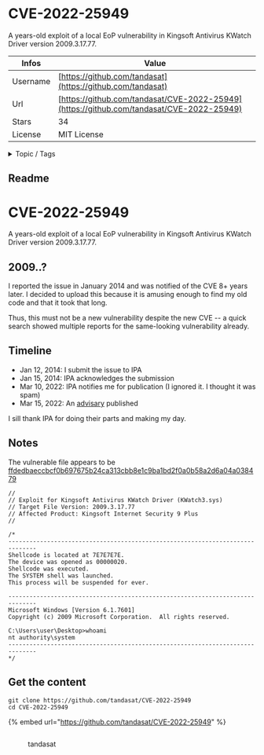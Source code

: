 # CVE-2022-25949

A years-old exploit of a local EoP vulnerability in Kingsoft Antivirus KWatch Driver version 2009.3.17.77.

| Infos    | Value                                                              |
| -------- | -------------------------------------------------------------------|
| Username | [https://github.com/tandasat](https://github.com/tandasat) |
| Url      | [https://github.com/tandasat/CVE-2022-25949](https://github.com/tandasat/CVE-2022-25949)                                               |
| Stars    | 34                                                          |
| License  | MIT License                                                        |

<details>

<summary>Topic / Tags</summary>



</details>

## Readme

# CVE-2022-25949

A years-old exploit of a local EoP vulnerability in Kingsoft Antivirus KWatch Driver version 2009.3.17.77.

## 2009..?

I reported the issue in January 2014 and was notified of the CVE 8+ years later. I decided to upload this because it is amusing enough to find my old code and that it took that long.

Thus, this must not be a new vulnerability despite the new CVE -- a quick search showed multiple reports for the same-looking vulnerability already.

## Timeline

- Jan 12, 2014: I submit the issue to IPA
- Jan 15, 2014: IPA acknowledges the submission
- Mar 10, 2022: IPA notifies me for publication (I ignored it. I thought it was spam)
- Mar 15, 2022: An [advisary](https://jvndb.jvn.jp/en/contents/2022/JVNDB-2022-000021.html) published

I sill thank IPA for doing their parts and making my day.

## Notes

The vulnerable file appears to be [ffdedbaeccbcf0b697675b24ca313cbb8e1c9ba1bd2f0a0b58a2d6a04a038479](https://www.virustotal.com/gui/file/ffdedbaeccbcf0b697675b24ca313cbb8e1c9ba1bd2f0a0b58a2d6a04a038479/details)

```
//
// Exploit for Kingsoft Antivirus KWatch Driver (KWatch3.sys)
// Target File Version: 2009.3.17.77
// Affected Product: Kingsoft Internet Security 9 Plus
//

/*
------------------------------------------------------------------------------
Shellcode is located at 7E7E7E7E.
The device was opened as 00000020.
Shellcode was executed.
The SYSTEM shell was launched.
This process will be suspended for ever.

------------------------------------------------------------------------------
Microsoft Windows [Version 6.1.7601]
Copyright (c) 2009 Microsoft Corporation.  All rights reserved.

C:\Users\user\Desktop>whoami
nt authority\system
------------------------------------------------------------------------------
*/
```



## Get the content

```
git clone https://github.com/tandasat/CVE-2022-25949
cd CVE-2022-25949
```

{% embed url="https://github.com/tandasat/CVE-2022-25949" %}

<figure><img src="https://avatars.githubusercontent.com/u/1620923?v=4" alt=""><figcaption><p>tandasat</p></figcaption></figure>
